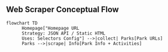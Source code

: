 ## Web Scraper Conceptual Flow

```mermaid
flowchart TD
      Homepage["Homepage URL
      Strategy: JSON API / Static HTML
      Uses: Selectors Config"] -->|collect| Parks[Park URLs]
      Parks -->|scrape| Info[Park Info + Activities]
```
